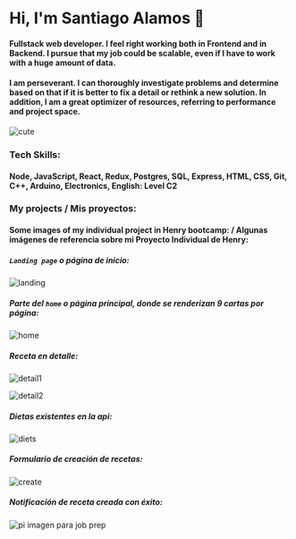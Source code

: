 

# Hi, I'm Santiago Alamos 👋


<!--
**santi-misael21/santi-misael21** is a ✨ _special_ ✨ repository because its `README.md` (this file) appears on your GitHub profile.

Here are some ideas to get you started:

- 🔭 I’m currently working on ...
- 🌱 I’m currently learning ...
- 👯 I’m looking to collaborate on ...
- 🤔 I’m looking for help with ...
- 💬 Ask me about ...
- 📫 How to reach me: ...
- 😄 Pronouns: ...
- ⚡ Fun fact: ...
-->
<!--[
![1200px-Node js_logo svg - copia](https://user-images.githubusercontent.com/94709834/182900037-5069655b-f480-4974-a5df-5db93b62e671.png)
](https://nodejs.org)-->

 
#### Fullstack web developer. I feel right working both in Frontend and in Backend. I pursue that my job could be scalable, even if I have to work with a huge amount of data.

<!-- Persigo que mi trabajo sea escalable, así sea que esté trabajando con una inmensa cantidad de datos. -->


#### I am perseverant. I can thoroughly investigate problems and determine based on that if it is better to fix a detail or rethink a new solution. In addition, I am a great optimizer of resources, referring to performance and project space.
<!--
Tengo capacidad para investigar a fondo los problemas y determinar en base a eso si es mejor arreglar un detalle o replantear una nueva solución. Además, soy un gran optimizador de los recursos, refiriendo a rendimiento y espacio de los proyectos.
-->

![cute](https://user-images.githubusercontent.com/94709834/182889499-963eab5d-2a68-4164-a972-d40083b2bca7.gif)


### Tech Skills: <!--![1200px-Node js_logo svg - copia](https://user-images.githubusercontent.com/94709834/182902414-16cca3f3-cb41-464a-abe9-cb87050f1626.png)-->
#### Node, JavaScript, React, Redux, Postgres, SQL, Express, HTML, CSS, Git, C++, Arduino, Electronics, English: Level C2



### My projects / Mis proyectos:

#### Some images of my individual project in Henry bootcamp: / Algunas imágenes de referencia sobre mi Proyecto Individual de Henry:

##### `Landing page` o página de inicio:

![landing](https://user-images.githubusercontent.com/94709834/182841340-1caa2138-6a71-4224-90af-c6f748af79c3.png)

##### Parte del `home` o página principal, donde se renderizan 9 cartas por página:

![home](https://user-images.githubusercontent.com/94709834/182840745-5cbaa8dd-a61b-47fc-b88f-a70121f9d6c0.png)

##### Receta en detalle:

![detail1](https://user-images.githubusercontent.com/94709834/182841002-9a982ddf-5b04-48d9-8ff8-dc64c030eca6.png)

![detail2](https://user-images.githubusercontent.com/94709834/182842253-5fd11ebe-aa37-41ea-97f4-8a0d48419f15.png)

##### Dietas existentes en la api:

![diets](https://user-images.githubusercontent.com/94709834/182841099-1fc36315-1ee5-424f-b8eb-f53063ee720c.png)

##### Formulario de creación de recetas:

![create](https://user-images.githubusercontent.com/94709834/182840906-e4ebb762-c7f8-4856-8bc5-306440bf2c41.png)

##### Notificación de receta creada con éxito:

![pi imagen para job prep](https://user-images.githubusercontent.com/94709834/182838796-a9a65c19-8919-4cca-aa4b-f878b53fe88d.png)
